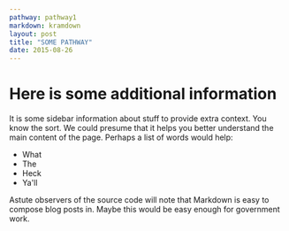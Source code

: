 ```yaml
---
pathway: pathway1
markdown: kramdown
layout: post
title: "SOME PATHWAY"
date: 2015-08-26
---
```

# Here is some additional information

It is some sidebar information about stuff to provide extra context. You know the sort. We could presume that it helps you better understand the main content of the page. Perhaps a list of words would help:

* What
* The 
* Heck
* Ya'll

Astute observers of the source code will note that Markdown is easy to compose blog posts in. Maybe this would be easy enough for government work.
